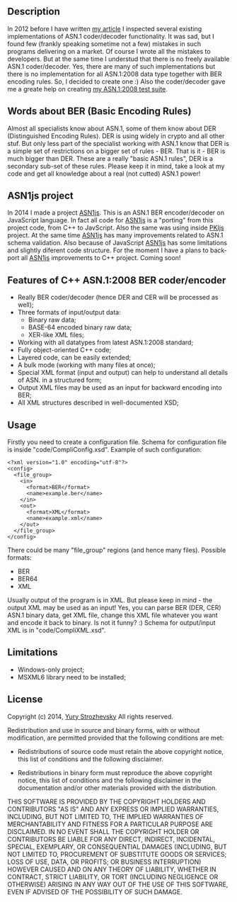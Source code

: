 ## Description

In 2012 before I have written [my article](http://www.strozhevsky.com/free_docs/asn1_in_simple_words.pdf) I inspected several existing implementations of ASN.1 coder/decoder functionality. It was sad, but I found few (frankly speaking sometime not a few) mistakes in such programs delivering on a market. Of course I wrote all the mistakes to developers. But at the same time I understud that there is no freely available ASN.1 coder/decoder. Yes, there are many of such implementations but there is no implementation for all ASN.1:2008 data type together with BER encoding rules. So, I decided to create one :) Also the coder/decoder gave me a greate help on creating [my ASN.1:2008 test suite](https://github.com/YuryStrozhevsky/ASN1-2008-free-test-suite). 

## Words about BER (Basic Encoding Rules)

Almost all specialists know about ASN.1, some of them know about DER (Distinguished Encoding Rules). DER is using widely in crypto and all other stuf. But only less part of the specialist working with ASN.1 know that DER is a simple set of restrictions on a bigger set of rules - BER. That is it - BER is much bigger than DER. These are a really "basic ASN.1 rules", DER is a secondary sub-set of these rules. Please keep it in mind, take a look at my code and get all knowledge about a real (not cutted) ASN.1 power!

## ASN1js project

In 2014 I made a project [ASN1js](https://github.com/GlobalSign/ASN1.js). This is an ASN.1 BER encoder/decoder on JavaScript language. In fact all code for [ASN1js](https://github.com/GlobalSign/ASN1.js) is a "porting" from this project code, from C++ to JavScript. Also the same was using inside [PKIjs](https://github.com/GlobalSign/PKI.js) project. At the same time [ASN1js](https://github.com/GlobalSign/ASN1.js) has many improvements related to ASN.1 schema validation. Also because of JavaScript [ASN1js](https://github.com/GlobalSign/ASN1.js) has some limitations and slightly diferent code structure. For the moment I have a plans to back-port all [ASN1js](https://github.com/GlobalSign/ASN1.js) improvements to C++ project. Coming soon!

## Features of C++ ASN.1:2008 BER coder/encoder

* Really BER coder/decoder (hence DER and CER will be processed as well);
* Three formats of input/output data:
  * Binary raw data;
  * BASE-64 encoded binary raw data;
  * XER-like XML files;
* Working with all datatypes from latest ASN.1:2008 standard;
* Fully object-oriented C++ code;
* Layered code, can be easily extended;
* A bulk mode (working with many files at once);
* Special XML format (input and output) can help to understand all details of ASN. in a structured form;
* Output XML files may be used as an input for backward encoding into BER;
* All XML structures described in well-documented XSD;

## Usage

Firstly you need to create a configuration file. Schema for configuration file is inside "code/CompliConfig.xsd". Example of such configuration:
```
<?xml version="1.0" encoding="utf-8"?>
<config>
  <file_group>
    <in>
      <format>BER</format>
      <name>example.ber</name>
    </in>
    <out>
      <format>XML</format>
      <name>example.xml</name>
    </out>
  </file_group>
</config>
```

There could be many "file_group" regions (and hence many files). Possible formats:
* BER
* BER64
* XML

Usually output of the program is in XML. But please keep in mind - the output XML may be used as an input! Yes, you can parse BER (DER, CER) ASN.1 binary data, get XML file, change this XML file whatever you want and encode it back to binary. Is not it funny? :) Schema for output/input XML is in "code/CompliXML.xsd".

## Limitations

* Windows-only project;
* MSXML6 library need to be installed;

## License

Copyright (c) 2014, [Yury Strozhevsky](http://www.strozhevsky.com/)
All rights reserved.

Redistribution and use in source and binary forms, with or without
modification, are permitted provided that the following conditions are met:

* Redistributions of source code must retain the above copyright notice, this
  list of conditions and the following disclaimer.

* Redistributions in binary form must reproduce the above copyright notice,
  this list of conditions and the following disclaimer in the documentation
  and/or other materials provided with the distribution.

THIS SOFTWARE IS PROVIDED BY THE COPYRIGHT HOLDERS AND CONTRIBUTORS "AS IS"
AND ANY EXPRESS OR IMPLIED WARRANTIES, INCLUDING, BUT NOT LIMITED TO, THE
IMPLIED WARRANTIES OF MERCHANTABILITY AND FITNESS FOR A PARTICULAR PURPOSE ARE
DISCLAIMED. IN NO EVENT SHALL THE COPYRIGHT HOLDER OR CONTRIBUTORS BE LIABLE
FOR ANY DIRECT, INDIRECT, INCIDENTAL, SPECIAL, EXEMPLARY, OR CONSEQUENTIAL
DAMAGES (INCLUDING, BUT NOT LIMITED TO, PROCUREMENT OF SUBSTITUTE GOODS OR
SERVICES; LOSS OF USE, DATA, OR PROFITS; OR BUSINESS INTERRUPTION) HOWEVER
CAUSED AND ON ANY THEORY OF LIABILITY, WHETHER IN CONTRACT, STRICT LIABILITY,
OR TORT (INCLUDING NEGLIGENCE OR OTHERWISE) ARISING IN ANY WAY OUT OF THE USE
OF THIS SOFTWARE, EVEN IF ADVISED OF THE POSSIBILITY OF SUCH DAMAGE.
